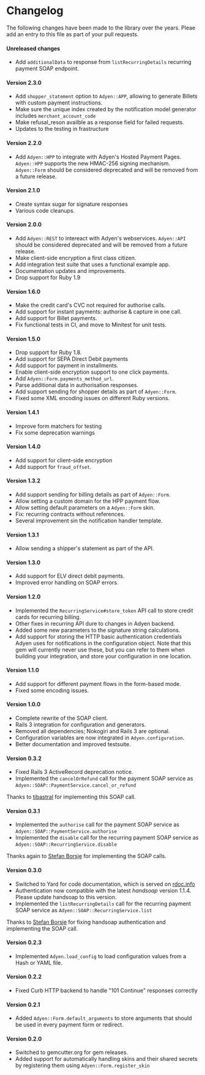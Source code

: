 # Changelog

The following changes have been made to the library over the years. Pleae add an entry to this file as part of your pull requests.

#### Unreleased changes
- Add `additionalData` to response from `listRecurringDetails` recurring payment SOAP endpoint.

#### Version 2.3.0

- Add `shopper_statement` option to `Adyen::APP`, allowing to generate Billets with custom payment instructions.
- Make sure the unique index created by the notification model generator includes `merchant_account_code`
- Make refusal_reson availble as a response field for failed requests.
- Updates to the testing in frastructure

#### Version 2.2.0

- Add `Adyen::HPP` to integrate with Adyen's Hosted Payment Pages. `Adyen::HPP` supports the new HMAC-256 signing mechanism. `Adyen::Form` should be considered deprecated and will be removed from a future release.

#### Version 2.1.0

- Create syntax sugar for signature responses
- Various code cleanups.

#### Version 2.0.0

- Add `Adyen::REST` to intereact with Adyen's webservices. `Adyen::API` should be considered deprecated and will be removed from a future release.
- Make client-side encryption a first class citizen.
- Add integration test suite that uses a functional example app.
- Documentation updates and improvements.
- Drop support for Ruby 1.9

#### Version 1.6.0

- Make the credit card's CVC not required for authorise calls.
- Add support for instant payments: authorise & capture in one call.
- Add support for Billet payments.
- Fix functional tests in CI, and move to Minitest for unit tests.

#### Version 1.5.0

- Drop support for Ruby 1.8.
- Add support for SEPA Direct Debit payments
- Add support for payment in installments.
- Enable client-side encryption support to one click payments.
- Add `Adyen::Form.payments_method_url`.
- Parse additional data in authorisation responses.
- Add support sending for shopper details as part of `Adyen::Form`.
- Fixed some XML encoding issues on different Ruby versions.

#### Version 1.4.1

- Improve form matchers for testing
- Fix some deprecation warnings

#### Version 1.4.0

- Add support for client-side encryption
- Add support for `fraud_offset`.

#### Version 1.3.2

- Add support sending for billing details as part of `Adyen::Form`.
- Allow setting a custom domain for the HPP payment flow.
- Allow setting default parameters on a `Adyen::Form` skin.
- Fix: recurring contracts without references.
- Several improvement sin the notification handler template.

#### Version 1.3.1

- Allow sending a shipper's statement as part of the API.

#### Version 1.3.0

- Add support for ELV direct debit payments.
- Improved error handling on SOAP errors.

#### Version 1.2.0

- Implemented the `RecurringService#store_token` API call to store credit cards for recurring billing.
- Other fixes in recurring API dure to changes in Adyen backend.
- Added some new parameters to the signature string calculations.
- Add support for storing the HTTP basic authentication credentials Adyen uses for notifications in the configuration object. Note that this gem will currently never use these, but you can refer to them when building your integration, and store your configuration in one location.

#### Version 1.1.0

- Add support for different payment flows in the form-based mode.
- Fixed some encoding issues.

#### Version 1.0.0

- Complete rewrite of the SOAP client.
- Rails 3 integration for configuration and generators.
- Removed all dependencies; Nokogiri and Rails 3 are optional.
- Configuration variables are now integrated in `Adyen.configuration`.
- Better documentation and improved testsuite.

#### Version 0.3.2

- Fixed Rails 3 ActiveRecord deprecation notice.
- Implemented the `cancelOrRefund` call for the payment SOAP service as `Adyen::SOAP::PaymentService.cancel_or_refund`

Thanks to [tibastral](https://github.com/tibastral) for implementing this SOAP call.

#### Version 0.3.1

- Implemented the `authorise` call for the payment SOAP service as `Adyen::SOAP::PaymentService.authorise`
- Implemented the `disable` call for the recurring payment SOAP service as `Adyen::SOAP::RecurringService.disable`

Thanks again to [Stefan Borsje](http://github.com/sborsje) for implementing the SOAP calls.

#### Version 0.3.0

- Switched to Yard for code documentation, which is served on [rdoc.info](http://rdoc.info/projects/wvanbergen/adyen)
- Authentication now compatible with the latest *handsoap* version 1.1.4. Please update handsoap to this version.
- Implemented the `listRecurringDetails` call for the recurring payment SOAP service as `Adyen::SOAP::RecurringService.list`

Thanks to [Stefan Borsje](http://github.com/sborsje) for fixing handsoap authentication and implementing the SOAP call.

#### Version  0.2.3

- Implemented `Adyen.load_config` to load configuration values from a Hash or YAML file.

#### Version 0.2.2

- Fixed Curb HTTP backend to handle "101 Continue" responses correctly

#### Version 0.2.1

- Added `Adyen::Form.default_arguments` to store arguments that should be used in every payment form or redirect.

#### Version 0.2.0

- Switched to gemcutter.org for gem releases.
- Added support for automatically handling skins and their shared secrets by registering them using `Adyen::Form.register_skin`
